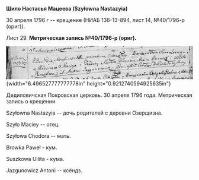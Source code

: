 **Шило Настасья Мацеева (Szyłowna Nastazyia)**

30 апреля 1796 г -- крещение (НИАБ 136-13-894, лист 14, №40/1796-р
(ориг)).

Лист 29. **Метрическая запись №40/1796-р (ориг).**

![](./media/6bd542357c827ad4c21f5002f131d818491a5a13.png){width="6.496527777777778in"
height="0.9212740594925635in"}

Дедиловичская Покровская церковь. 30 апреля 1796 года. Метрическая
запись о крещении.

Szyłowna Nastazyia -- дочь родителей с деревни Озерщизна.

Szyło Maciey -- отец.

Szyłowa Chodora -- мать.

Browka Paweł - кум.

Suszkowa Ullita - кума.

Jazgunowicz Antoni -- ксёндз.
